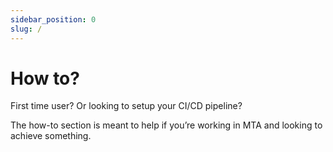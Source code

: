 ```yaml
---
sidebar_position: 0
slug: /
---
```


# How to?

First time user? Or looking to setup your CI/CD pipeline?

The how-to section is meant to help if you’re working in MTA and looking to achieve something.

